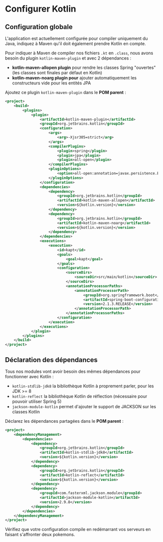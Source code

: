 # Configurer Kotlin

## Configuration globale

L'application est actuellement configurée pour compiler uniquement du Java, indiquez à Maven qu'il doit également prendre Kotlin en compte.

Pour indiquer à Maven de compiler nos fichiers `.kt` en `.class`, nous avons besoin du plugin `kotlin-maven-plugin` et avec 2 dépendances :

- **kotlin-maven-allopen plugin** pour rendre les classes Spring "ouvertes" (les classes sont finales par défaut en Kotlin)
- **kotlin-maven-noarg plugin pour** ajouter automatiquement les constructeurs vide pour les entités JPA

Ajoutez ce plugin `kotlin-maven-plugin` dans le **POM parent** :

```xml
<project>
    <build>
        <plugins>
            <plugin>
                <artifactId>kotlin-maven-plugin</artifactId>
                <groupId>org.jetbrains.kotlin</groupId>
                <configuration>
                    <args>
                        <arg>-Xjsr305=strict</arg>
                    </args>
                    <compilerPlugins>
                        <plugin>spring</plugin>
                        <plugin>jpa</plugin>
                        <plugin>all-open</plugin>
                    </compilerPlugins>
                    <pluginOptions>
                        <option>all-open:annotation=javax.persistence.Entity</option>
                    </pluginOptions>
                </configuration>
                <dependencies>
                    <dependency>
                        <groupId>org.jetbrains.kotlin</groupId>
                        <artifactId>kotlin-maven-allopen</artifactId>
                        <version>${kotlin.version}</version>
                    </dependency>
                    <dependency>
                        <groupId>org.jetbrains.kotlin</groupId>
                        <artifactId>kotlin-maven-noarg</artifactId>
                        <version>${kotlin.version}</version>
                    </dependency>
                </dependencies>
                <executions>
                    <execution>
                        <id>kapt</id>
                        <goals>
                            <goal>kapt</goal>
                        </goals>
                        <configuration>
                            <sourceDirs>
                                <sourceDir>src/main/kotlin</sourceDir>
                            </sourceDirs>
                            <annotationProcessorPaths>
                                <annotationProcessorPath>
                                    <groupId>org.springframework.boot</groupId>
                                    <artifactId>spring-boot-configuration-processor</artifactId>
                                    <version>2.1.3.RELEASE</version>
                                </annotationProcessorPath>
                            </annotationProcessorPaths>
                        </configuration>
                    </execution>
                </executions>
            </plugin>
        </plugins>
    </build>
</project>
```

## Déclaration des dépendances

Tous nos modules vont avoir besoin des mêmes dépendances pour fonctionner avec Kotlin :

- `kotlin-stdlib-jdk8` la bibliothèque Kotlin à proprement parler, pour les JDK >= 8
- `kotlin-reflect` la bibliothèque Kotlin de réflection (nécessaire pour pouvoir utiliser Spring 5)
- `jackson-module-kotlin` permet d'ajouter le support de JACKSON sur les classes Kotlin

Déclarez les dépendances partagées dans le **POM parent** :

```xml
<project>
    <dependencyManagement>
        <dependencies>
            <dependency>
                <groupId>org.jetbrains.kotlin</groupId>
                <artifactId>kotlin-stdlib-jdk8</artifactId>
                <version>${kotlin.version}</version>
            </dependency>
            <dependency>
                <groupId>org.jetbrains.kotlin</groupId>
                <artifactId>kotlin-reflect</artifactId>
                <version>${kotlin.version}</version>
            </dependency>
            <dependency>
                <groupId>com.fasterxml.jackson.module</groupId>
                <artifactId>jackson-module-kotlin</artifactId>
                <version>2.9.8</version>
            </dependency>
        </dependencies>
    </dependencyManagement>
</project>
```

Vérifiez que votre configuration compile en redémarrant vos serveurs en faisant s'affronter deux pokemons.
